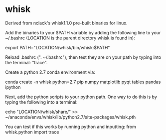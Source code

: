 # whisk
Derived from nclack's whisk1.1.0 pre-built binaries for linux.

Add the binaries to your $PATH variable by adding the following line to your ~/.bashrc (LOCATION is the parent directory whisk is found in):
 
  export PATH="LOCATION/whisk/bin/whisk:$PATH"

Reload .bashrc (". ~/.bashrc"), then test they are on your path by typing into the terminal: "trace".

Create a python 2.7 conda environment via:

  conda create -n whisk python=2.7 pip numpy matplotlib pyqt tables pandas ipython
  
Next, add the python scripts to your python path. One way to do this is by typing the following into a terminal:

  echo "LOCATION/whisk/share/" >> ~/anaconda/envs/whisk/lib/python2.7/site-packages/whisk.pth
  
You can test if this works by running python and inputting: from whisk.python import trace
